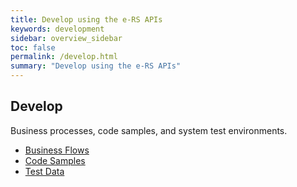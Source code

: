 ```yaml
---
title: Develop using the e-RS APIs
keywords: development
sidebar: overview_sidebar
toc: false
permalink: /develop.html
summary: "Develop using the e-RS APIs"
---
```


## Develop ##

Business processes, code samples, and system test environments.

* [Business Flows](develop_business_flows)
* [Code Samples](develop_code_samples)
* [Test Data](develop_test_data)

